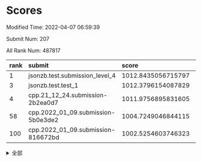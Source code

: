 # Scores

Modified Time: 2022-04-07 06:59:39

Submit Num: 207

All Rank Num: 487817

| rank |               submit               |       score        |       sigma        | pk_num |
| :--- | :--------------------------------- | :----------------- | :----------------- | :----- |
| 1    | jsonzb.test.submission_level_4     | 1012.8435056715797 | 0.7802766848325502 | 9425   |
| 3    | jsonzb.test.test_1                 | 1012.3796154087829 | 0.7846910638022604 | 9428   |
| 4    | cpp.21_12_24.submission-2b2ea0d7   | 1011.9756895831605 | 0.8009361507300279 | 9423   |
| 58   | cpp.2022_01_09.submission-5b0e3de2 | 1004.7249046844115 | 0.7213766399527255 | 9428   |
| 100  | cpp.2022_01_09.submission-816672bd | 1002.5254603746323 | 0.7028599273903083 | 9422   |


<details>
<summary>全部</summary>

| rank |                 submit                 |       score        |       sigma        | pk_num |
| :--- | :------------------------------------- | :----------------- | :----------------- | :----- |
| 1    | jsonzb.test.submission_level_4         | 1012.8435056715797 | 0.7802766848325502 | 9425   |
| 2    | gobigger.level_3.submission_level_3_39 | 1012.7882383211967 | 0.7998046706239774 | 9427   |
| 3    | jsonzb.test.test_1                     | 1012.3796154087829 | 0.7846910638022604 | 9428   |
| 4    | cpp.21_12_24.submission-2b2ea0d7       | 1011.9756895831605 | 0.8009361507300279 | 9423   |
| 5    | gobigger.level_3.submission_level_3_32 | 1011.4207593795553 | 0.7787891876539221 | 9428   |
| 6    | gobigger.level_3.submission_level_3_25 | 1011.05050320166   | 0.7697629541729661 | 9425   |
| 7    | gobigger.level_3.submission_level_3_15 | 1011.0099975174805 | 0.7705718666565983 | 9429   |
| 8    | gobigger.level_3.submission_level_3_8  | 1010.9491299859985 | 0.7708807317554724 | 9429   |
| 9    | gobigger.level_3.submission_level_3_23 | 1010.9092437097352 | 0.7729561611509379 | 9428   |
| 10   | gobigger.level_3.submission_level_3_12 | 1010.6049281395331 | 0.7760180527389685 | 9427   |
| 11   | gobigger.level_3.submission_level_3_37 | 1010.5728892288923 | 0.772629145996664  | 9427   |
| 12   | gobigger.level_3.submission_level_3_17 | 1010.566202513842  | 0.7596995734052758 | 9429   |
| 13   | gobigger.level_3.submission_level_3_9  | 1010.4512946585078 | 0.765939188534973  | 9423   |
| 14   | gobigger.level_3.submission_level_3_48 | 1010.4389919154312 | 0.7742528232508921 | 9430   |
| 15   | gobigger.level_3.submission_level_3_4  | 1010.417139757991  | 0.7528624691223729 | 9421   |
| 16   | gobigger.level_3.submission_level_3_36 | 1010.4088185695188 | 0.7518698040281916 | 9430   |
| 17   | gobigger.level_3.submission_level_3_22 | 1010.4073837678444 | 0.7768626184503126 | 9429   |
| 18   | gobigger.level_3.submission_level_3_43 | 1010.3632391785624 | 0.7754952041870862 | 9425   |
| 19   | gobigger.level_3.submission_level_3_44 | 1010.3171552150134 | 0.777238391810954  | 9429   |
| 20   | gobigger.level_3.submission_level_3_40 | 1010.3082972005336 | 0.7551301733477235 | 9422   |
| 21   | gobigger.level_3.submission_level_3_24 | 1010.2590627335513 | 0.751862972722151  | 9427   |
| 22   | gobigger.level_3.submission_level_3_42 | 1010.2060614956409 | 0.7680864797940349 | 9432   |
| 23   | gobigger.level_3.submission_level_3_33 | 1010.1001749553446 | 0.7508531595116952 | 9426   |
| 24   | gobigger.level_3.submission_level_3_35 | 1010.0342437387376 | 0.7778463727202559 | 9428   |
| 25   | gobigger.level_3.submission_level_3_13 | 1010.0306146283507 | 0.7622705245624978 | 9429   |
| 26   | gobigger.level_3.submission_level_3_18 | 1010.0185817994858 | 0.7537109126006252 | 9426   |
| 27   | gobigger.level_3.submission_level_3_26 | 1010.0036074691477 | 0.7706878985785738 | 9431   |
| 28   | gobigger.level_3.submission_level_3_2  | 1009.9467249822623 | 0.7580684199137946 | 9428   |
| 29   | gobigger.level_3.submission_level_3_49 | 1009.838325933527  | 0.7627774526513511 | 9424   |
| 30   | gobigger.level_3.submission_level_3_0  | 1009.8365710229567 | 0.7604711271164813 | 9423   |
| 31   | gobigger.level_3.submission_level_3_19 | 1009.8255828239635 | 0.7594316846776855 | 9420   |
| 32   | gobigger.level_3.submission_level_3_47 | 1009.7743512113011 | 0.747909531051536  | 9423   |
| 33   | gobigger.level_3.submission_level_3_30 | 1009.7652184467692 | 0.7485564798345998 | 9429   |
| 34   | gobigger.level_3.submission_level_3_7  | 1009.669967616335  | 0.7584055845301063 | 9430   |
| 35   | gobigger.level_3.submission_level_3_1  | 1009.6452620300079 | 0.7476835753696249 | 9429   |
| 36   | gobigger.level_3.submission_level_3_3  | 1009.591622627744  | 0.7389640995565963 | 9423   |
| 37   | gobigger.level_3.submission_level_3_10 | 1009.5275875188908 | 0.7583309728083193 | 9428   |
| 38   | gobigger.level_3.submission_level_3_5  | 1009.4779711087162 | 0.7718168003211    | 9425   |
| 39   | gobigger.level_3.submission_level_3_34 | 1009.4425026887877 | 0.7563608744553222 | 9423   |
| 40   | gobigger.level_3.submission_level_3_27 | 1009.4207332703517 | 0.7526478992104862 | 9429   |
| 41   | gobigger.level_3.submission_level_3_46 | 1009.3426748862153 | 0.7375088115142647 | 9424   |
| 42   | gobigger.level_3.submission_level_3_41 | 1009.3255890406583 | 0.7403916156280903 | 9426   |
| 43   | gobigger.level_3.submission_level_3_45 | 1009.1802553048443 | 0.763808422001953  | 9430   |
| 44   | gobigger.level_3.submission_level_3_6  | 1009.1726624135258 | 0.75578764949189   | 9422   |
| 45   | gobigger.level_3.submission_level_3_11 | 1009.1207096191882 | 0.772145294331121  | 9425   |
| 46   | gobigger.level_3.submission_level_3_14 | 1009.0815993678697 | 0.7552066070379835 | 9425   |
| 47   | gobigger.level_3.submission_level_3_16 | 1009.025976062448  | 0.7555573003276123 | 9427   |
| 48   | gobigger.level_3.submission_level_3_21 | 1009.020506747473  | 0.7705888674355386 | 9421   |
| 49   | gobigger.level_3.submission_level_3_29 | 1009.0140053981953 | 0.7527307103101444 | 9427   |
| 50   | gobigger.level_3.submission_level_3_38 | 1008.9232227932522 | 0.7572876817760917 | 9418   |
| 51   | gobigger.level_3.submission_level_3_31 | 1008.8802346187393 | 0.7548976116383598 | 9427   |
| 52   | gobigger.level_3.submission_level_3_28 | 1008.8345315425308 | 0.735763729498155  | 9430   |
| 53   | gobigger.level_3.submission_level_3_20 | 1008.3424943843731 | 0.7425685707624151 | 9424   |
| 54   | gobigger.level_1.submission_level_1_45 | 1005.5798900491387 | 0.7250619504101891 | 9425   |
| 55   | gobigger.level_1.submission_level_1_49 | 1004.8029484481416 | 0.7185052933653518 | 9422   |
| 56   | gobigger.level_1.submission_level_1_23 | 1004.7969585230863 | 0.7171873687311775 | 9430   |
| 57   | gobigger.level_1.submission_level_1_35 | 1004.7797823987635 | 0.7258938427758687 | 9425   |
| 58   | cpp.2022_01_09.submission-5b0e3de2     | 1004.7249046844115 | 0.7213766399527255 | 9428   |
| 59   | gobigger.level_1.submission_level_1_19 | 1004.6438115430491 | 0.7164930691487199 | 9431   |
| 60   | gobigger.level_1.submission_level_1_43 | 1004.6340230404815 | 0.7097442983711927 | 9429   |
| 61   | gobigger.level_1.submission_level_1_16 | 1004.1320323738756 | 0.704667401563628  | 9427   |
| 62   | gobigger.level_1.submission_level_1_4  | 1004.0781566276465 | 0.7148574435893685 | 9427   |
| 63   | gobigger.level_1.submission_level_1_25 | 1003.9479409364982 | 0.7250410360286362 | 9428   |
| 64   | gobigger.level_1.submission_level_1_10 | 1003.8281401798561 | 0.7232548660224337 | 9425   |
| 65   | gobigger.level_1.submission_level_1_40 | 1003.8076334063469 | 0.7153015152590703 | 9424   |
| 66   | gobigger.level_1.submission_level_1_37 | 1003.8001256147927 | 0.7180591208996963 | 9423   |
| 67   | gobigger.level_1.submission_level_1_29 | 1003.7577846363097 | 0.7108236419905278 | 9425   |
| 68   | gobigger.level_1.submission_level_1_17 | 1003.7135333290142 | 0.7187307455773587 | 9428   |
| 69   | gobigger.level_1.submission_level_1_7  | 1003.6677512395372 | 0.7227468572390958 | 9428   |
| 70   | gobigger.level_1.submission_level_1_42 | 1003.6624938973073 | 0.7072198134069013 | 9428   |
| 71   | gobigger.level_1.submission_level_1_47 | 1003.6420337912667 | 0.7197513982528188 | 9425   |
| 72   | gobigger.level_1.submission_level_1_26 | 1003.5045265992554 | 0.7289603691504961 | 9422   |
| 73   | gobigger.level_1.submission_level_1_12 | 1003.5026865391089 | 0.7245282829883923 | 9426   |
| 74   | gobigger.level_1.submission_level_1_6  | 1003.4919052718357 | 0.7263126629348459 | 9424   |
| 75   | gobigger.level_1.submission_level_1_38 | 1003.4197791577941 | 0.719301739579031  | 9427   |
| 76   | gobigger.level_1.submission_level_1_32 | 1003.4171592199924 | 0.7055799751187342 | 9430   |
| 77   | gobigger.level_1.submission_level_1_36 | 1003.3721524359389 | 0.7248636605230937 | 9430   |
| 78   | gobigger.level_1.submission_level_1_44 | 1003.3217831458875 | 0.7078100682489512 | 9428   |
| 79   | gobigger.level_1.submission_level_1_15 | 1003.3108854873311 | 0.7008435156892489 | 9419   |
| 80   | gobigger.level_1.submission_level_1_11 | 1003.308114296125  | 0.709893100605939  | 9424   |
| 81   | gobigger.level_1.submission_level_1_24 | 1003.2905325005802 | 0.7199031172643784 | 9430   |
| 82   | gobigger.level_1.submission_level_1_9  | 1003.2420277911086 | 0.7085480511342165 | 9425   |
| 83   | gobigger.level_1.submission_level_1_20 | 1003.2348847819782 | 0.702748359499546  | 9429   |
| 84   | gobigger.level_1.submission_level_1_1  | 1003.2222555233276 | 0.7230053945489102 | 9430   |
| 85   | gobigger.level_1.submission_level_1_21 | 1003.2154713622904 | 0.7044209765240982 | 9423   |
| 86   | gobigger.level_1.submission_level_1_28 | 1003.1649819700732 | 0.7093981434845119 | 9432   |
| 87   | gobigger.level_1.submission_level_1_41 | 1002.9601632458928 | 0.7270760375902685 | 9431   |
| 88   | gobigger.level_1.submission_level_1_31 | 1002.8645226643263 | 0.7017989661853109 | 9426   |
| 89   | gobigger.level_1.submission_level_1_2  | 1002.8596400361997 | 0.716986723223323  | 9428   |
| 90   | gobigger.level_1.submission_level_1_48 | 1002.8501267645869 | 0.7209001973927522 | 9427   |
| 91   | gobigger.level_1.submission_level_1_14 | 1002.8002256748856 | 0.7229265869449889 | 9426   |
| 92   | gobigger.level_1.submission_level_1_5  | 1002.6993419246487 | 0.7088779884662489 | 9430   |
| 93   | gobigger.level_1.submission_level_1_3  | 1002.6905482641318 | 0.7236563068105928 | 9435   |
| 94   | gobigger.level_1.submission_level_1_22 | 1002.6622445501282 | 0.7089006656935736 | 9426   |
| 95   | gobigger.level_1.submission_level_1_27 | 1002.6114062666393 | 0.7241999140582175 | 9423   |
| 96   | gobigger.level_1.submission_level_1_0  | 1002.6101469333593 | 0.7201492036501808 | 9426   |
| 97   | gobigger.level_1.submission_level_1_30 | 1002.5884049932074 | 0.7201212188774755 | 9424   |
| 98   | gobigger.level_1.submission_level_1_33 | 1002.5324175908628 | 0.7097940757826869 | 9427   |
| 99   | gobigger.level_1.submission_level_1_13 | 1002.526569186416  | 0.7063788935093946 | 9424   |
| 100  | cpp.2022_01_09.submission-816672bd     | 1002.5254603746323 | 0.7028599273903083 | 9422   |
| 101  | gobigger.level_1.submission_level_1_39 | 1002.4360967667154 | 0.7052182338373321 | 9425   |
| 102  | gobigger.level_1.submission_level_1_46 | 1002.3074670932284 | 0.7158240632926492 | 9425   |
| 103  | gobigger.level_1.submission_level_1_18 | 1002.1891521158626 | 0.7174104522596918 | 9427   |
| 104  | gobigger.level_1.submission_level_1_34 | 1002.1556978822629 | 0.7156728725042223 | 9427   |
| 105  | gobigger.level_1.submission_level_1_8  | 1002.1290645697287 | 0.7165719547406266 | 9423   |
| 106  | gobigger.random.submission_random_21   | 997.2896352455316  | 0.7158886741324139 | 9431   |
| 107  | gobigger.random.submission_random_25   | 997.255376031309   | 0.7125849726509248 | 9425   |
| 108  | gobigger.random.submission_random_6    | 997.058065760304   | 0.7057079083535156 | 9420   |
| 109  | gobigger.random.submission_random_9    | 996.9986288929776  | 0.7098990351321559 | 9428   |
| 110  | gobigger.random.submission_random_49   | 996.8738378180612  | 0.7031281386686207 | 9429   |
| 111  | gobigger.random.submission_random_7    | 996.8474045875099  | 0.7091081982602079 | 9424   |
| 112  | gobigger.random.submission_random_19   | 996.8446193628603  | 0.706408471513765  | 9428   |
| 113  | gobigger.random.submission_random_42   | 996.7797210621117  | 0.7108190231722523 | 9427   |
| 114  | gobigger.random.submission_random_3    | 996.7722712340687  | 0.7022305476712135 | 9428   |
| 115  | gobigger.random.submission_random_18   | 996.6325795936876  | 0.7151495454029969 | 9424   |
| 116  | gobigger.random.submission_random_34   | 996.629064420207   | 0.7081167244754709 | 9428   |
| 117  | gobigger.random.submission_random_29   | 996.5541673649814  | 0.7001858413782859 | 9419   |
| 118  | gobigger.random.submission_random_44   | 996.5026935515561  | 0.7114797327435338 | 9425   |
| 119  | gobigger.random.submission_random_11   | 996.4629219249371  | 0.699430162505941  | 9423   |
| 120  | gobigger.random.submission_random_1    | 996.461995679443   | 0.703294670850712  | 9424   |
| 121  | gobigger.random.submission_random_12   | 996.433237438522   | 0.7057992968261029 | 9422   |
| 122  | gobigger.random.submission_random_8    | 996.3959644122195  | 0.7078212807951941 | 9425   |
| 123  | gobigger.random.submission_random_33   | 996.355193674526   | 0.7171719692234738 | 9427   |
| 124  | gobigger.random.submission_random_0    | 996.3399713103723  | 0.7043642420494127 | 9425   |
| 125  | gobigger.random.submission_random_17   | 996.2922076989971  | 0.7023548793413649 | 9427   |
| 126  | gobigger.random.submission_random_32   | 996.234064422309   | 0.7120918908535789 | 9425   |
| 127  | gobigger.random.submission_random_48   | 996.230525244735   | 0.7176545105740817 | 9428   |
| 128  | gobigger.random.submission_random_31   | 996.2289125651741  | 0.7134630979302758 | 9422   |
| 129  | gobigger.random.submission_random_35   | 996.2014840623095  | 0.7126987176709699 | 9427   |
| 130  | gobigger.random.submission_random_43   | 996.1963725342176  | 0.694169015837878  | 9424   |
| 131  | gobigger.random.submission_random_2    | 996.195856933471   | 0.7095619197336325 | 9431   |
| 132  | gobigger.random.submission_random_23   | 996.1432540699835  | 0.72080624217052   | 9423   |
| 133  | gobigger.random.submission_random_40   | 996.1322295349619  | 0.6986664372805235 | 9433   |
| 134  | gobigger.random.submission_random_39   | 996.0370713690476  | 0.7190076269647064 | 9422   |
| 135  | gobigger.random.submission_random_28   | 995.9894968527624  | 0.7149213211511725 | 9430   |
| 136  | gobigger.random.submission_random_45   | 995.9608130439962  | 0.6957355299883443 | 9427   |
| 137  | gobigger.random.submission_random_15   | 995.9583397517434  | 0.7205230525531476 | 9426   |
| 138  | gobigger.random.submission_random_4    | 995.9579747530561  | 0.696251543536294  | 9424   |
| 139  | gobigger.random.submission_random_14   | 995.8974174788191  | 0.7098396543958447 | 9428   |
| 140  | gobigger.random.submission_random_30   | 995.8846305931124  | 0.7117349150894376 | 9426   |
| 141  | gobigger.random.submission_random_10   | 995.8381789938016  | 0.7127011650151128 | 9425   |
| 142  | gobigger.random.submission_random_36   | 995.8042404382851  | 0.708449804155128  | 9430   |
| 143  | gobigger.random.submission_random_24   | 995.6050349198887  | 0.7049303325657416 | 9426   |
| 144  | gobigger.random.submission_random_37   | 995.5419286843905  | 0.7168147687307725 | 9428   |
| 145  | gobigger.random.submission_random_26   | 995.5370618029948  | 0.7084004853553263 | 9427   |
| 146  | gobigger.random.submission_random_46   | 995.4008361109412  | 0.7016571712921169 | 9430   |
| 147  | gobigger.random.submission_random_16   | 995.3790953514512  | 0.7203051614728195 | 9425   |
| 148  | gobigger.random.submission_random_20   | 995.2553026374842  | 0.7066329691971398 | 9427   |
| 149  | gobigger.random.submission_random_22   | 995.2176370497396  | 0.7250480520025585 | 9426   |
| 150  | gobigger.random.submission_random_5    | 995.1937586017264  | 0.7218168936103276 | 9431   |
| 151  | gobigger.random.submission_random_27   | 995.1414172591193  | 0.7097170251219704 | 9427   |
| 152  | gobigger.random.submission_random_38   | 994.9745066173434  | 0.7126686899488928 | 9429   |
| 153  | gobigger.random.submission_random_13   | 994.927463461365   | 0.721523002004823  | 9426   |
| 154  | gobigger.random.submission_random_41   | 994.3590730868345  | 0.7042961697549702 | 9427   |
| 155  | gobigger.random.submission_random_47   | 994.0427793136946  | 0.7203671569493669 | 9422   |
| 156  | gobigger.level_2.submission_level_2_1  | 993.8721303487426  | 0.7178366367769529 | 9426   |
| 157  | gobigger.level_2.submission_level_2_22 | 993.7397303822966  | 0.7526772474993885 | 9432   |
| 158  | gobigger.level_2.submission_level_2_11 | 993.6797137246458  | 0.7456662225007605 | 9429   |
| 159  | gobigger.level_2.submission_level_2_4  | 993.572737471128   | 0.738361099002315  | 9428   |
| 160  | gobigger.level_2.submission_level_2_5  | 993.5519213438236  | 0.7491761862402713 | 9424   |
| 161  | gobigger.level_2.submission_level_2_12 | 993.5054443051683  | 0.7315878293724749 | 9424   |
| 162  | gobigger.level_2.submission_level_2_25 | 993.3830634293815  | 0.7436251096136947 | 9424   |
| 163  | gobigger.level_2.submission_level_2_35 | 993.2868892755823  | 0.740365117219386  | 9425   |
| 164  | gobigger.level_2.submission_level_2_45 | 993.2536623690588  | 0.7288458808396295 | 9431   |
| 165  | gobigger.level_2.submission_level_2_24 | 993.1719463839871  | 0.7290849404875992 | 9427   |
| 166  | gobigger.level_2.submission_level_2_38 | 993.1069097441131  | 0.7466012725574465 | 9431   |
| 167  | gobigger.level_2.submission_level_2_18 | 992.9586907556067  | 0.7308337507913081 | 9427   |
| 168  | gobigger.level_2.submission_level_2_31 | 992.9154749681721  | 0.7444260847944946 | 9427   |
| 169  | gobigger.level_2.submission_level_2_44 | 992.9150240980362  | 0.7310478153453187 | 9422   |
| 170  | gobigger.level_2.submission_level_2_49 | 992.6953767203667  | 0.7526376191132204 | 9423   |
| 171  | gobigger.level_2.submission_level_2_15 | 992.6831892430088  | 0.7358280739599953 | 9431   |
| 172  | gobigger.level_2.submission_level_2_42 | 992.5754242260562  | 0.7562161563259765 | 9433   |
| 173  | gobigger.level_2.submission_level_2_6  | 992.4781671942676  | 0.7368746020142716 | 9424   |
| 174  | gobigger.level_2.submission_level_2_30 | 992.4574090218789  | 0.7539820925500209 | 9426   |
| 175  | gobigger.level_2.submission_level_2_36 | 992.4395567370378  | 0.727462637989833  | 9424   |
| 176  | gobigger.level_2.submission_level_2_28 | 992.4189050270987  | 0.7487117478727178 | 9430   |
| 177  | gobigger.level_2.submission_level_2_46 | 992.3570282811233  | 0.7468231128565149 | 9426   |
| 178  | gobigger.level_2.submission_level_2_2  | 992.2885557565672  | 0.7588608594207368 | 9428   |
| 179  | gobigger.level_2.submission_level_2_0  | 992.2532782010512  | 0.7583583844579823 | 9423   |
| 180  | gobigger.level_2.submission_level_2_34 | 992.1688492004537  | 0.7388449558379122 | 9427   |
| 181  | gobigger.level_2.submission_level_2_9  | 992.0876533257747  | 0.7495955509677678 | 9428   |
| 182  | gobigger.level_2.submission_level_2_26 | 992.0871870103229  | 0.7288713672834477 | 9426   |
| 183  | gobigger.level_2.submission_level_2_47 | 992.0839552204043  | 0.7622775204995057 | 9429   |
| 184  | gobigger.level_2.submission_level_2_43 | 991.998545783697   | 0.7332656357084558 | 9426   |
| 185  | gobigger.level_2.submission_level_2_27 | 991.9269110854366  | 0.7647811003756082 | 9426   |
| 186  | gobigger.level_2.submission_level_2_3  | 991.8998003204143  | 0.7458239380652303 | 9430   |
| 187  | gobigger.level_2.submission_level_2_10 | 991.8751646951073  | 0.7527770269299839 | 9424   |
| 188  | gobigger.level_2.submission_level_2_21 | 991.8398928172459  | 0.7435580457822135 | 9431   |
| 189  | gobigger.level_2.submission_level_2_39 | 991.8100701118336  | 0.7389436685351477 | 9421   |
| 190  | gobigger.level_2.submission_level_2_40 | 991.7471012593315  | 0.7415272890838535 | 9428   |
| 191  | gobigger.level_2.submission_level_2_14 | 991.5889768003469  | 0.7473942449013949 | 9427   |
| 192  | gobigger.level_2.submission_level_2_33 | 991.5824528609619  | 0.7514464380568857 | 9428   |
| 193  | gobigger.level_2.submission_level_2_41 | 991.5779143160808  | 0.7391681695050678 | 9429   |
| 194  | gobigger.level_2.submission_level_2_17 | 991.5650130978014  | 0.7735700310337862 | 9427   |
| 195  | gobigger.level_2.submission_level_2_48 | 991.3450345177662  | 0.7496252352835346 | 9424   |
| 196  | gobigger.level_2.submission_level_2_37 | 991.3014646346842  | 0.7574808691365738 | 9424   |
| 197  | gobigger.level_2.submission_level_2_8  | 991.2175700521735  | 0.7747601808122174 | 9426   |
| 198  | gobigger.level_2.submission_level_2_13 | 991.1355187152969  | 0.7618367627795517 | 9421   |
| 199  | gobigger.level_2.submission_level_2_7  | 991.0925193171076  | 0.763148318440458  | 9428   |
| 200  | gobigger.level_2.submission_level_2_32 | 990.8481444763822  | 0.7617616614234317 | 9421   |
| 201  | gobigger.level_2.submission_level_2_20 | 990.8479534111119  | 0.7581243702713467 | 9430   |
| 202  | gobigger.level_2.submission_level_2_19 | 990.6216385257184  | 0.7562992194810212 | 9420   |
| 203  | gobigger.level_2.submission_level_2_29 | 990.3455283872303  | 0.777634996167127  | 9429   |
| 204  | gobigger.level_2.submission_level_2_16 | 990.3087044970326  | 0.7587323310429028 | 9427   |
| 205  | gobigger.level_2.submission_level_2_23 | 990.3052082174601  | 0.7906735037692688 | 9426   |
| 206  | gobigger.none.submission_none_0        | 977.1850601655277  | 1.2704633817793065 | 9428   |
| 207  | gobigger.none.submission_none_1        | 976.1070853873465  | 1.5112555483556374 | 9432   |

</details>